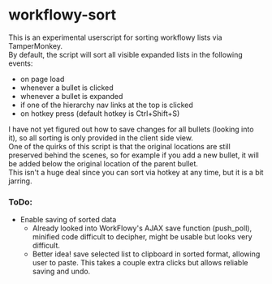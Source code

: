 # workflowy-sort
This is an experimental userscript for sorting workflowy lists via TamperMonkey.  
By default, the script will sort all visible expanded lists in the following events:
  - on page load
  - whenever a bullet is clicked
  - whenever a bullet is expanded
  - if one of the hierarchy nav links at the top is clicked 
  - on hotkey press (default hotkey is Ctrl+Shift+S)


I have not yet figured out how to save changes for all bullets (looking into it), so all sorting is only provided in the client side view.  
One of the quirks of this script is that the original locations are still preserved behind the scenes, so for example if you add a new bullet, it will be added below the original location of the parent bullet.  
This isn't a huge deal since you can sort via hotkey at any time, but it is a bit jarring.


### ToDo:

  - Enable saving of sorted data
    - Already looked into WorkFlowy's AJAX save function (push_poll), minified code difficult to decipher, might be usable but looks very difficult.
    - Better idea! save selected list to clipboard in sorted format, allowing user to paste. This takes a couple extra clicks but allows reliable saving and undo.

